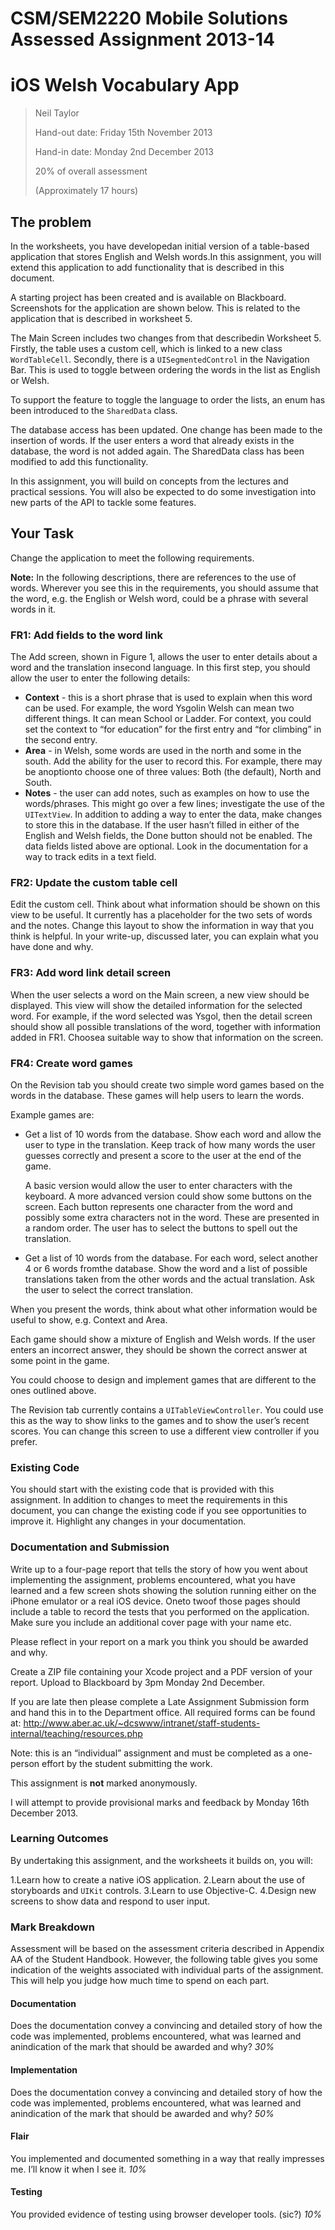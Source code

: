 CSM/SEM2220 Mobile Solutions Assessed Assignment 2013-14
========================================================

iOS Welsh Vocabulary App
========================

> Neil Taylor
>
> Hand-out date: Friday 15th November 2013
>
> Hand-in date: Monday 2nd December 2013
>
> 20% of overall assessment
>
> (Approximately 17 hours)

The	problem
-----------

In the worksheets, you have developedan initial version of a table-based application that stores English and Welsh words.In this assignment, you will extend this application to add functionality that is described in this document.

A starting project has been created and is available on Blackboard. Screenshots for the application are shown below. This is related to the application that is described in worksheet 5.

<!-- Screenshots here -->

The Main Screen includes two changes from that describedin Worksheet 5. Firstly, the table uses a custom cell, which is linked to a new class `WordTableCell`. Secondly, there is a `UISegmentedControl` in the Navigation Bar. This is used to toggle between ordering the words in the list as English or Welsh. 

To support the feature to toggle the language to order the lists, an enum has been introduced to the `SharedData` class.

The database access has been updated. One change has been made to the insertion of words. If the user enters a word that already exists in the database, the word is not added again. The SharedData class has been modified to add this functionality.

In this assignment, you will build on concepts from the lectures and practical sessions. You will also be expected to do some investigation into new parts of the API to tackle some features. 

Your Task
---------

Change the application to meet the following requirements.

**Note:** In the following descriptions, there are references to the use of words. Wherever you see this in the requirements, you should assume that the word, e.g. the English or Welsh word, could be a phrase with several words in it. 

### FR1: Add fields to the word link

The Add screen, shown in Figure 1, allows the user to enter details about a word and the translation insecond language. In this first step, you should allow the user to enter the following details: 

* **Context** - this is a short phrase that is used to explain when this word can be used. For example, the word Ysgolin Welsh can mean two different things. It can mean School or Ladder. For context, you could set the context to “for education” for the first entry and “for climbing” in the second entry. 
* **Area** - in Welsh, some words are used in the north and some in the south. Add the ability for the user to record this. For example, there may be anoptionto choose one of three values: Both (the default), North and South. 
* **Notes** - the user can add notes, such as examples on how to use the words/phrases. This might go over a few lines; investigate the use of the `UITextView`. In addition to adding a way to enter the data, make changes to store this in the database. If the user hasn’t filled in either of the English and Welsh fields, the Done button should not be enabled. The data fields listed above are optional. Look in the documentation for a way to track edits in a text field.


### FR2: Update the custom table cell

Edit the custom cell. Think about what information should be shown on this view to be useful. It currently has a placeholder for the two sets of words and the notes. Change this layout to show the information in way that you think is helpful. In your write-up, discussed later, you can explain what you have done and why.


### FR3: Add word link detail screen

When the user selects a word on the Main screen, a new view should be displayed. This view will show the detailed information for the selected word. For example, if the word selected was Ysgol, then the detail screen should show all possible translations of the word, together with information added in FR1. Choosea suitable way to show that information on the screen.


### FR4: Create word games

On the Revision tab you should create two simple word games based on the words in the database. These games will help users to learn the words.

Example games are: 

* Get a list of 10 words from the database. Show each word and allow the user to type in the translation. Keep track of how many words the user guesses correctly and present a score to the user at the end of the game. 

  A basic version would allow the user to enter characters with the keyboard. A more advanced version could show some buttons on the screen. Each button represents one character from the word and possibly some extra characters not in the word. These are presented in a random order. The user has to select the buttons to spell out the translation. 
* Get a list of 10 words from the database. For each word, select another 4 or 6 words fromthe database. Show the word and a list of possible translations taken from the other words and the actual translation. Ask the user to select the correct translation.

When you present the words, think about what other information would be useful to show, e.g. Context and Area.

Each game should show a mixture of English and Welsh words. If the user enters an incorrect answer, they should be shown the correct answer at some point in the game.

You could choose to design and implement games that are different to the ones outlined above.

The Revision tab currently contains a `UITableViewController`. You could use this as the way to show links to the games and to show the user’s recent scores. You can change this screen to use a different view controller if you prefer.


### Existing Code

You should start with the existing code that is provided with this assignment. In addition to changes to meet the requirements in this document, you can change the existing code if you see opportunities to improve it. Highlight any changes in your documentation.


### Documentation and Submission

Write up to a four-page report that tells the story of how you went about implementing the assignment, problems encountered, what you have learned and a few screen shots showing the solution running either on the iPhone emulator or a real iOS device. Oneto twoof those pages should include a table to record the tests that you performed on the application. Make sure you include an additional cover page with your name etc.

Please reflect in your report on a mark you think you should be awarded and why.

Create a ZIP file containing your Xcode project and a PDF version of your report. Upload to Blackboard by 3pm Monday 2nd December.

If you are late then please complete a Late Assignment Submission form and hand this in to the Department office. All required forms can be found at: http://www.aber.ac.uk/~dcswww/intranet/staff-students-internal/teaching/resources.php

Note: this is an “individual” assignment and must be completed as a one-person effort by the student submitting the work.

This assignment is **not** marked anonymously.

I will attempt to provide provisional marks and feedback by Monday 16th December 2013.


### Learning Outcomes

By undertaking this assignment, and the worksheets it builds on, you will:

1.Learn how to create a native iOS application.
2.Learn about the use of storyboards and `UIKit` controls.
3.Learn to use Objective-C.
4.Design new screens to show data and respond to user input.


### Mark Breakdown

Assessment will be based on the assessment criteria described in Appendix AA of the Student Handbook. However, the following table gives you some indication of the weights associated with individual parts of the assignment. This will help you judge how much time to spend on each part.

#### Documentation

Does the documentation convey a convincing and detailed story of how the code was implemented, problems encountered, what was learned and anindication of the mark that should be awarded and why? *30%*


#### Implementation

Does the documentation convey a convincing and detailed story of how the code was implemented, problems encountered, what was learned and anindication of the mark that should be awarded and why? *50%*


#### Flair

You implemented and documented something in a way that really impresses me. I’ll know it when I see it. *10%*


#### Testing

You provided evidence of testing using browser developer tools. (sic?) *10%*
